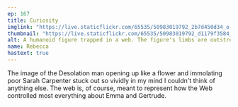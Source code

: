 ```yaml
---
ep: 167
title: Curiosity
imglink: "https://live.staticflickr.com/65535/50983019792_2b7d450d34_o.jpg"
thumbnail: "https://live.staticflickr.com/65535/50983019792_d1179f3584_q.jpg"
alt: A humanoid figure trapped in a web. The figure's limbs are outstretched, and it has fiery lines snaking around it.
name: Rebecca
hastext: true
---
```

The image of the Desolation man opening up like a flower and immolating poor Sarah Carpenter stuck out so vividly in my mind I couldn't think of anything else. The web is, of course, meant to represent how the Web controlled most everything about Emma and Gertrude.